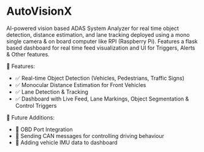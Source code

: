 # AutoVisionX
AI-powered vision based ADAS System Analyzer for real time object detection, distance estimation, and lane tracking deployed using a mono single camera & on board computer like RPI (Raspberry Pi). Features a flask based dashboard for real time feed visualization and UI for Triggers, Alerts &amp; Other features.

📌 Features:
- ✅ Real-time Object Detection (Vehicles, Pedestrians, Traffic Signs) 
- ✅ Monocular Distance Estimation for Front Vehicles
- ✅ Lane Detection & Tracking 
- ✅ Dashboard with Live Feed, Lane Markings, Object Segmentation & Control Triggers

🚀 Future Additions:
- 🔹 OBD Port Integration
- 🔹 Sending CAN messages for controlling driving behaviour
- 🔹 Adding vehicle IMU data to dashboard
